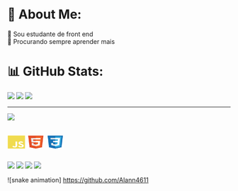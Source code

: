 # 💫 About Me:
🔭 Sou estudante de front end<br>🌱 Procurando sempre aprender mais

# 📊 GitHub Stats:
![](https://github-readme-stats.vercel.app/api?username=Alann4611&theme=dark&hide_border=false&include_all_commits=false&count_private=false)
![](https://github-readme-streak-stats.herokuapp.com/?user=Alann4611&theme=dark&hide_border=false)
![](https://github-readme-stats.vercel.app/api/top-langs/?username=Alann4611&theme=dark&hide_border=false&include_all_commits=false&count_private=false&layout=compact)

---
[![](https://visitcount.itsvg.in/api?id=Alann4611&icon=2&color=0)](https://visitcount.itsvg.in)

<!-- Proudly created with GPRM ( https://gprm.itsvg.in ) -->

<div style="display: inline_block"><br>
  <img align="center" alt="Rafa-Js" height="30" width="40" src="https://raw.githubusercontent.com/devicons/devicon/master/icons/javascript/javascript-plain.svg">
  <img align="center" alt="Rafa-HTML" height="30" width="40" src="https://raw.githubusercontent.com/devicons/devicon/master/icons/html5/html5-original.svg">
  <img align="center" alt="Rafa-CSS" height="30" width="40" src="https://raw.githubusercontent.com/devicons/devicon/master/icons/css3/css3-original.svg">


</div>
  
  ##
 
<div> 
  <a href="" target="_blank"><img src="https://img.shields.io/badge/-Instagram-%23E4405F?style=for-the-badge&logo=instagram&logoColor=white" target="_blank"></a>
  <a href="" target="_blank"><img src="https://img.shields.io/badge/Discord-7289DA?style=for-the-badge&logo=discord&logoColor=white" target="_blank"></a> 
  <a href=""><img src="https://img.shields.io/badge/-Gmail-%23333?style=for-the-badge&logo=gmail&logoColor=white" target="_blank"></a>
  <a href="" target="_blank"><img src="https://img.shields.io/badge/-LinkedIn-%230077B5?style=for-the-badge&logo=linkedin&logoColor=white" target="_blank"></a> 
  
</div>

 ![snake animation] https://github.com/Alann4611
